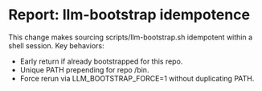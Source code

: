# Report: llm-bootstrap idempotence
This change makes sourcing scripts/llm-bootstrap.sh idempotent within a shell session.
Key behaviors:
- Early return if already bootstrapped for this repo.
- Unique PATH prepending for repo /bin.
- Force rerun via LLM_BOOTSTRAP_FORCE=1 without duplicating PATH.

